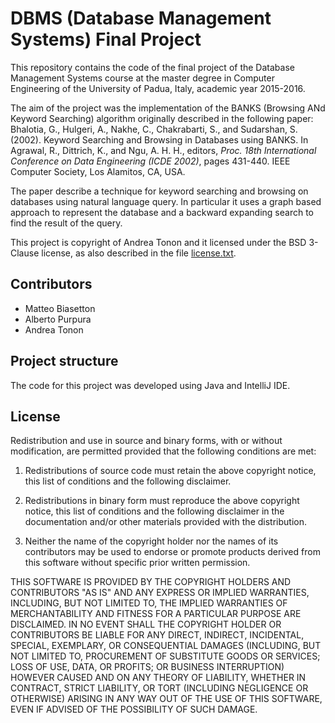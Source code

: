 # DBMS (Database Management Systems) Final Project #

This repository contains the code of the final project of the Database Management Systems course at the master degree in Computer Engineering of the University of Padua, Italy, academic year 2015-2016.

The aim of the project was the implementation of the BANKS (Browsing ANd Keyword Searching) algorithm originally described in the following paper: 
Bhalotia, G., Hulgeri, A., Nakhe, C., Chakrabarti, S., and Sudarshan, S. (2002). Keyword Searching and Browsing in Databases using BANKS. In Agrawal, R., Dittrich, K., and Ngu, A. H. H., editors, *Proc. 18th International Conference on Data Engineering (ICDE 2002)*, pages 431-440. IEEE Computer Society, Los Alamitos, CA, USA.

The paper describe a technique for keyword searching and browsing on databases using natural language query.
In particular it uses a graph based approach to represent the database and a backward expanding search to find the result of the query.

This project is copyright of Andrea Tonon and it licensed under the BSD 3-Clause license, as also described in the file [license.txt](license.txt).

## Contributors ##

* Matteo Biasetton
* Alberto Purpura
* Andrea Tonon

## Project structure ##

The code for this project was developed using Java and IntelliJ IDE.

## License

Redistribution and use in source and binary forms, with or without modification, are permitted provided that the following conditions are met:

1. Redistributions of source code must retain the above copyright notice, this list of conditions and the following disclaimer.

2. Redistributions in binary form must reproduce the above copyright notice, this list of conditions and the following disclaimer in the documentation and/or other materials provided with the distribution.

3. Neither the name of the copyright holder nor the names of its contributors may be used to endorse or promote products derived from this software without specific prior written permission.

THIS SOFTWARE IS PROVIDED BY THE COPYRIGHT HOLDERS AND CONTRIBUTORS "AS IS" AND ANY EXPRESS OR IMPLIED WARRANTIES, INCLUDING, BUT NOT LIMITED TO, THE IMPLIED WARRANTIES OF MERCHANTABILITY AND FITNESS FOR A PARTICULAR PURPOSE ARE DISCLAIMED. IN NO EVENT SHALL THE COPYRIGHT HOLDER OR CONTRIBUTORS BE LIABLE FOR ANY DIRECT, INDIRECT, INCIDENTAL, SPECIAL, EXEMPLARY, OR CONSEQUENTIAL DAMAGES (INCLUDING, BUT NOT LIMITED TO, PROCUREMENT OF SUBSTITUTE GOODS OR SERVICES; LOSS OF USE, DATA, OR PROFITS; OR BUSINESS INTERRUPTION) HOWEVER CAUSED AND ON ANY THEORY OF LIABILITY, WHETHER IN CONTRACT, STRICT LIABILITY, OR TORT (INCLUDING NEGLIGENCE OR OTHERWISE) ARISING IN ANY WAY OUT OF THE USE OF THIS SOFTWARE, EVEN IF ADVISED OF THE POSSIBILITY OF SUCH DAMAGE.
